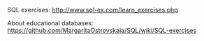 SQL exercises: http://www.sql-ex.com/learn_exercises.php

About educational databases: 
https://github.com/MargaritaOstrovskaia/SQL/wiki/SQL-exercises
